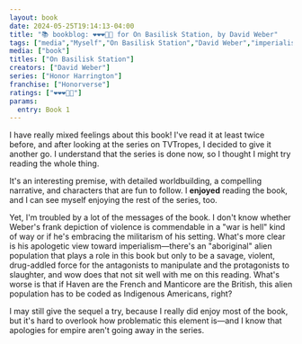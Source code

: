 ```yaml
---
layout: book
date: 2024-05-25T19:14:13-04:00
title: "📚 bookblog: ❤️❤️❤️🖤🖤 for On Basilisk Station, by David Weber"
tags: ["media","Myself","On Basilisk Station","David Weber","imperialism","Honor Harrington"]
media: ["book"]
titles: ["On Basilisk Station"]
creators: ["David Weber"]
series: ["Honor Harrington"]
franchise: ["Honorverse"]
ratings: ["❤️❤️❤️🖤🖤"]
params:
  entry: Book 1
---
```


I have really mixed feelings about this book! I've read it at least twice before, and after looking at the series on TVTropes, I decided to give it another go. I understand that the series is done now, so I thought I might try reading the whole thing.

It's an interesting premise, with detailed worldbuilding, a compelling narrative, and characters that are fun to follow. I **enjoyed** reading the book, and I can see myself enjoying the rest of the series, too.

Yet, I'm troubled by a lot of the messages of the book. I don't know whether Weber's frank depiction of violence is commendable in a "war is hell" kind of way or if he's embracing the militarism of his setting. What's more clear is his apologetic view toward imperialism—there's an "aboriginal" alien population that plays a role in this book but only to be a savage, violent, drug-addled force for the antagonists to manipulate and the protagonists to slaughter, and wow does that not sit well with me on this reading. What's worse is that if Haven are the French and Manticore are the British, this alien population has to be coded as Indigenous Americans, right?

I may still give the sequel a try, because I really did enjoy most of the book, but it's hard to overlook how problematic this element is—and I know that apologies for empire aren't going away in the series.
